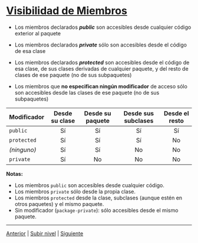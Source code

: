 # [Visibilidad de Miembros](README.md)

* Los miembros declarados ***public*** son accesibles desde cualquier código exterior al paquete
* Los miembros declarados ***private*** sólo son accesibles desde el código de esa clase

* Los miembros declarados ***protected*** son accesibles desde el código de esa clase, de sus clases derivadas de cualquier paquete, y del resto de clases de ese paquete (no de sus subpaquetes)
* Los miembros que **no especifican ningún modificador** de acceso sólo son accesibles desde las clases de ese paquete (no de sus subpaquetes)


| Modificador   | Desde su clase | Desde su paquete | Desde sus subclases | Desde el resto |
|---------------|:--------------:|:----------------:|:-------------------:|:--------------:|
| `public`      | Sí             | Sí               | Sí                  | Sí             |
| `protected`   | Sí             | Sí               | Sí                  | No             |
| *(ninguno)*   | Sí             | Sí               | No                  | No             |
| `private`     | Sí             | No               | No                  | No             |

**Notas:**
- Los miembros `public` son accesibles desde cualquier código.
- Los miembros `private` sólo desde la propia clase.
- Los miembros `protected` desde la clase, subclases (aunque estén en otros paquetes) y el mismo paquete.
- Sin modificador (`package-private`): sólo accesibles desde el mismo paquete.



---

[Anterior](../u3classifierImporting/README.md) | [Subir nivel](../README.md) | [Siguiente](../u5packagesAndInheritance/README.md)
